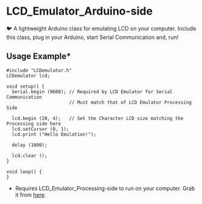 # LCD_Emulator_Arduino-side
🐦 A lightweight Arduino class for emulating LCD on your computer. Include this class, plug in your Arduino, start Serial Communication and, run!

## Usage Example*
```
#include "LCDemulator.h"
LCDemulator lcd;

void setup() {
  Serial.begin (9600); // Required by LCD Emulator for Serial Communication
                       // Must match that of LCD Emulator Processing Side
  
  lcd.begin (20, 4);   // Set the Character LCD size matching the Processing side here
  lcd.setCursor (0, 1);
  lcd.print ("Hello Emulation!");
  
  delay (1000);
  
  lcd.clear ();
}

void loop() {
}
```
* Requires LCD_Emulator_Processing-side to run on your computer. Grab it from [here](https://github.com/AbelWondafrash/LCD_Emulator_for_Arduino).
